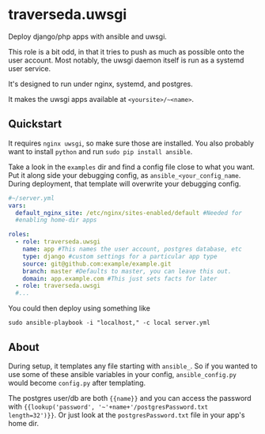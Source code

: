 # traverseda.uwsgi

Deploy django/php apps with ansible and uwsgi.

This role is a bit odd, in that it tries to push as much as possible onto
the user account. Most notably, the uwsgi daemon itself is run as a systemd user
service.

It's designed to run under nginx, systemd, and postgres.

It makes the uwsgi apps available at `<yoursite>/~<name>`.

## Quickstart

It requires `nginx uwsgi`, so make sure those are installed. You
also probably want to install `python` and 
run `sudo pip install ansible`.

Take a look in the `examples` dir and find a config file close to what you want.
Put it along side your debugging config, as `ansible_<your_config_name`. During
deployment, that template will overwrite your debugging config.

```yaml
#~/server.yml
vars:
  default_nginx_site: /etc/nginx/sites-enabled/default #Needed for
  #enabling home-dir apps

roles:
  - role: traverseda.uwsgi
    name: app #This names the user account, postgres database, etc
    type: django #custom settings for a particular app type
    source: git@github.com:example/example.git
    branch: master #Defaults to master, you can leave this out.
    domain: app.example.com #This just sets facts for later
  - role: traverseda.uwsgi
  #...

```

You could then deploy using something like

`sudo ansible-playbook -i "localhost," -c local server.yml`

## About

During setup, it templates any file starting with `ansible_`. So if you wanted
to use some of these ansible variables in your config, `ansible_config.py` would
become `config.py` after templating.

The postgres user/db are both `{{name}}` and you can access the password with
`{{lookup('password', '~'+name+'/postgresPassword.txt length=32')}}`. Or just
look at the `postgresPassword.txt` file in your app's home dir.
